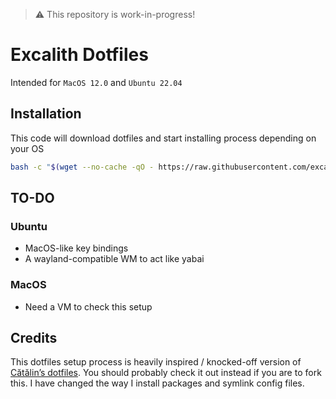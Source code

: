 > ⚠️ This repository is work-in-progress!

# Excalith Dotfiles
Intended for `MacOS 12.0` and `Ubuntu 22.04`

## Installation
This code will download dotfiles and start installing process depending on your OS
```bash
bash -c "$(wget --no-cache -qO - https://raw.githubusercontent.com/excalith/.dotfiles-new/main/scripts/setup.sh)"
```

## TO-DO
### Ubuntu
- MacOS-like key bindings
- A wayland-compatible WM to act like yabai

### MacOS
- Need a VM to check this setup

## Credits
This dotfiles setup process is heavily inspired / knocked-off version of [Cătălin’s dotfiles](https://github.com/alrra/dotfiles). You should probably check it out instead if you are to fork this. I have changed the way I install packages and symlink config files.
